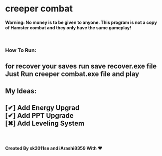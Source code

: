 # creeper combat

**Warning: No money is to be given to anyone. This program is not a copy of Hamster combat and they only have the same gameplay!**

<br>
<h3>How To Run:</h3>

for recover your saves run **save recover.exe** file
<br>
Just Run **creeper combat.exe** file and play
<br>
---
## My Ideas:
[✔] Add Energy Upgrad<br>
[✔] Add PPT Upgrade<br>
[✖] Add Leveling System<br>
<br>
---
<br>
<strong>Created By sk2011se and iArashi8359 With</strong> ❤
